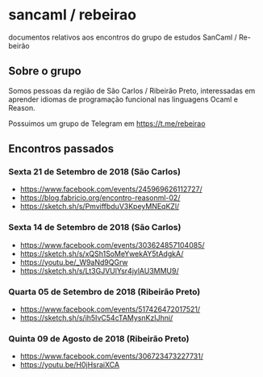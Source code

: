 # sancaml / rebeirao
documentos relativos aos encontros do grupo de estudos SanCaml / Re-beirão

## Sobre o grupo
Somos pessoas da região de São Carlos / Ribeirão Preto, interessadas em aprender idiomas de programação funcional nas linguagens Ocaml e Reason.

Possuimos um grupo de Telegram em https://t.me/rebeirao

## Encontros passados

### Sexta 21 de Setembro de 2018 (São Carlos)
- https://www.facebook.com/events/245969626112727/
- https://blog.fabricio.org/encontro-reasonml-02/
- https://sketch.sh/s/PmviffbduV3KpeyMNEqKZl/

### Sexta 14 de Setembro de 2018 (São Carlos)
- https://www.facebook.com/events/303624857104085/
- https://sketch.sh/s/xQSh1SoMeYwekAY5tAdgkA/
- https://youtu.be/_W9aNd9QGrw
- https://sketch.sh/s/Lt3GJVUlYsr4jylAU3MMU9/

### Quarta 05 de Setembro de 2018 (Ribeirão Preto)
- https://www.facebook.com/events/517426472017521/
- https://sketch.sh/s/ih5IvC54cTAMysnKzIJhni/

### Quinta 09 de Agosto de 2018 (Ribeirão Preto)
- https://www.facebook.com/events/306723473227731/
- https://youtu.be/H0jHsraiXCA
